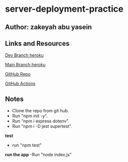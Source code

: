 # server-deployment-practice

## Author: zakeyah abu yasein

## Links and Resources
[Dev Branch heroku](https://zakeyah-server-deploy-dev.herokuapp.com/)

[Main Branch heroku](https://zakeyah-server-deploy-dev.herokuapp.com/)

[GitHub Repo](https://github.com/zakeyah/server-deployment-practice)

[GitHub Actions](https://github.com/zakeyah/server-deployment-practice/actions)


## Notes

- Clone the repo from git hub.
- Run "npm init -y".
- Run "npm i express dotenv".
- Run "npm i -D jest supertest".

**test**
- run "npm test"

**run the app**
-Run "node index.js"